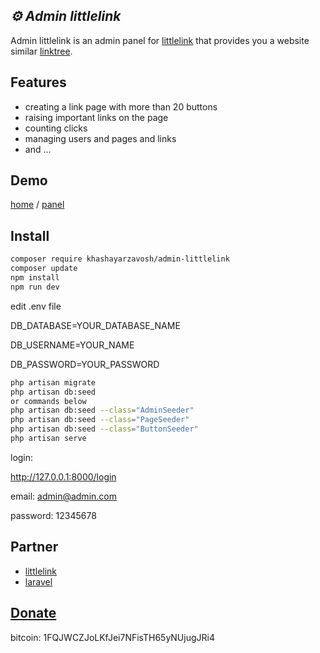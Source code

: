 ## _⚙️ Admin littlelink_

Admin littlelink is an admin panel for [littlelink] that provides you a website similar [linktree].

## Features

- creating a link page with more than 20 buttons
- raising important links on the page
- counting clicks
- managing users and pages and links
- and ...

## Demo

[home] / [panel]

## Install

```sh
composer require khashayarzavosh/admin-littlelink
composer update
npm install
npm run dev
```

edit .env file

DB_DATABASE=YOUR_DATABASE_NAME

DB_USERNAME=YOUR_NAME

DB_PASSWORD=YOUR_PASSWORD

```sh
php artisan migrate
php artisan db:seed 
or commands below
php artisan db:seed --class="AdminSeeder"
php artisan db:seed --class="PageSeeder"
php artisan db:seed --class="ButtonSeeder"
php artisan serve
```

login:

http://127.0.0.1:8000/login

email: admin@admin.com

password: 12345678

## Partner

- [littlelink]
- [laravel]

## [Donate](#donate)

bitcoin: 1FQJWCZJoLKfJei7NFisTH65yNUjugJRi4

   [littlelink]: <https://github.com/sethcottle/littlelink>
   [linktree]: <https://linktr.ee>
   [home]: <https://github.com/khashayarzavosh/admin-littlelink/blob/main/demo-home.png>
   [panel]: <https://github.com/khashayarzavosh/admin-littlelink/blob/main/demo-panel.png>
   [laravel]: <https://github.com/laravel/laravel>
   
